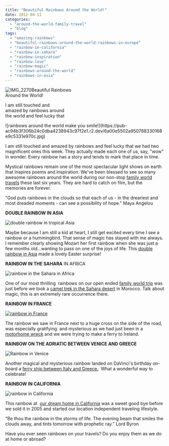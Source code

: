 ```yaml
---
title: "Beautiful Rainbows Around the World!"
date: 2012-04-11
categories: 
  - "around-the-world-family-travel"
  - "blog"
tags: 
  - "amazing-rainbows"
  - "beautiful-rainbows-around-the-world-rainbows-in-europe"
  - "rainbow-in-california"
  - "rainbow-in-sahara"
  - "rainbow-inspiration"
  - "rainbow-love"
  - "rainbow-magic"
  - "rainbows-around-the-world"
  - "rainbows-in-asia"
---
```


![IMG_2270](https://pub-ac94b3f306b24c0dba4238943c97f2e1.r2.dev/6a00e5502a95078833016303cf9a8d970d.jpg)Beautiful Rainbows  
Around the World!

I am still touched and  
amazed by rainbows around  
the world and feel lucky that

<!--more--> ![rainbows around the world make you smile!](https://pub-ac94b3f306b24c0dba4238943c97f2e1.r2.dev/6a00e5502a950788330168e9c5331e970c.jpg)  
  
  
I am still touched and amazed by rainbows and feel lucky that we had two magnificent ones this week. They actually made each one of us, say, "wow" in wonder. Every rainbow has a story and tends to mark that place in time.  
  
Mystical rainbows remain one of the most spectacular light shows on earth that inspires poems and inspiration. We've been blessed to see so many awesome rainbows around the world during our non-stop [family world travels](http://soultravelers3new.local/2010/04/around-the-world-family-travel-soultravelers3-digital-nomad-global-international-family-travel.html "family world travels") these last six years. They are hard to catch on film, but the memories are forever.  
  
"God puts rainbows in the clouds so that each of us - in the dreariest and most dreaded moments - can see a possibility of hope." Maya Angelou  
  
  
**DOUBLE RAINBOW IN ASIA**  

![double rainbow in tropical Asia](https://pub-ac94b3f306b24c0dba4238943c97f2e1.r2.dev/6a00e5502a95078833016764d3d2ee970b.jpg)  
  
Maybe because I am still a kid at heart, I still get excited every time I see a rainbow or a hummingbird. That sense of magic has stayed with me always. I remember clearly showing Mozart her first rainbow when she was just a few months old...wanting to pass on one of the joys of life. This [double rainbow in Asia](http://soultravelers3new.local/2012/04/healthy-easter-in-asia.html "double rainbow in Asia") made a lovely Easter surprise!  
  
**RAINBOW IN THE SAHARA** IN AFRICA  
  
![rainbow in the Sahara in Africa](https://pub-ac94b3f306b24c0dba4238943c97f2e1.r2.dev/6a00e5502a95078833016303df4e20970d.png)  
  
  
One of our most thrilling  rainbows on our open ended [family world trip](http://soultravelers3new.local/2010/09/8-reasons-for-a-family-world-trip-international-vacations-holidays-abroad-longterm-travel-rtw.html "family world trip") was just before we took a [camel trek in the Sahara desert](http://soultravelers3new.local/2007/04/sahara-rainbow.html "camel trek Sahara desert") in Morocco. Talk about magic, this is an extremely rare occurrence there.  
  
**RAINBOW IN FRANCE**  
  
[](https://pub-ac94b3f306b24c0dba4238943c97f2e1.r2.dev/6a00e5502a95078833016303d544f5970d.jpg)[![rainbow in France](http://soultravelers3new.local/wp-content/uploads/wp-content/uploads/2025/09/6a00e5502a95078833016303df87ba970d-150x150.jpg "rainbow in France")](https://pub-ac94b3f306b24c0dba4238943c97f2e1.r2.dev/6a00e5502a95078833016303df87ba970d-150x150.jpg)  
  
  
  
The rainbow we saw in France next to a huge cross on the side of the road, was especially gratifying  and mysterious as we had just been in a [motorhome wreck](http://soultravelers3new.local/2010/06/car-wreck-in-france-dealing-with-disaster-road-trip-nightmare-car-accident-abroad-insurance-problems.html "motorhome wreck") and we were trying to make a ferry to Ireland.  
  
**RAINBOW ON THE ADRIATIC BETWEEN VENICE AND GREECE**  
  
![Rainbow in Venice](https://pub-ac94b3f306b24c0dba4238943c97f2e1.r2.dev/6a00e5502a950788330168e9d51258970c.png)  
  
  
Another magical and mysterious rainbow landed on DaVinci's birthday on-board a [ferry ship between Italy and Greece.](http://soultravelers3new.local/2007/06/adriatic-birthd.html "ferry ship between Italy and Greece")  What a wonderful way to celebrate!  
  
  
**RAINBOW IN CALIFORNIA**  
  
![rainbow in California](https://pub-ac94b3f306b24c0dba4238943c97f2e1.r2.dev/6a00e5502a95078833016764d4415a970b.png)  
  
  
This rainbow at  [our dream home in California](http://soultravelers3new.local/2006/08/timing-is-eve-1.html "dream home in california") was a sweet good bye before we sold it in 2005 and started our location independent traveling lifestyle.  
  
  
  
"Be thou the rainbow in the storms of life. The evening beam that smiles the clouds away, and tints tomorrow with prophetic ray." Lord Byron  
  
  
  
Have you ever seen rainbows on your travels? Do you enjoy them as we do at home or abroad?
